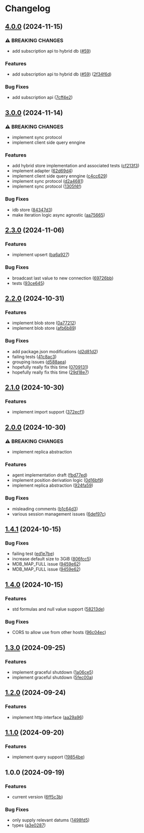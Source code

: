 # Changelog

## [4.0.0](https://github.com/commontoolsinc/synopsys/compare/v3.0.0...v4.0.0) (2024-11-15)


### ⚠ BREAKING CHANGES

* add subscription api to hybrid db ([#59](https://github.com/commontoolsinc/synopsys/issues/59))

### Features

* add subscription api to hybrid db ([#59](https://github.com/commontoolsinc/synopsys/issues/59)) ([2f34f6d](https://github.com/commontoolsinc/synopsys/commit/2f34f6d7b2993ee011f3c196fab38e67e39a396b))


### Bug Fixes

* add subscription api ([7cff4e2](https://github.com/commontoolsinc/synopsys/commit/7cff4e21759ece538bfd1433faf7fcfa5f17b2ae))

## [3.0.0](https://github.com/commontoolsinc/synopsys/compare/v2.3.0...v3.0.0) (2024-11-14)


### ⚠ BREAKING CHANGES

* implement sync protocol
* implement client side query enngine

### Features

* add hybrid store implementation and associated tests ([cf213f3](https://github.com/commontoolsinc/synopsys/commit/cf213f3137a1ed24d336d589b7ad254bb22765df))
* implement adapter ([62d69d4](https://github.com/commontoolsinc/synopsys/commit/62d69d4bc698e581a47458842aa783d50b9083a4))
* implement client side query enngine ([c4cc629](https://github.com/commontoolsinc/synopsys/commit/c4cc62997eeb8c823aa1b234204dddc0414da75e))
* implement sync protocol ([d2a4681](https://github.com/commontoolsinc/synopsys/commit/d2a46815f45eac290298ff3087da667900fd51ce))
* implement sync protocol ([1305f4f](https://github.com/commontoolsinc/synopsys/commit/1305f4fe0504ffad1cf6ba229088fcbbda6c2ff0))


### Bug Fixes

* idb store ([84347d3](https://github.com/commontoolsinc/synopsys/commit/84347d36c6454938a9523b9291425faf407c7693))
* make iteration logic async agnostic ([aa75665](https://github.com/commontoolsinc/synopsys/commit/aa756659e2fc5a846e5efadb98f7daf10dc66bed))

## [2.3.0](https://github.com/commontoolsinc/synopsys/compare/v2.2.0...v2.3.0) (2024-11-06)


### Features

* implement upsert ([ba6a927](https://github.com/commontoolsinc/synopsys/commit/ba6a9274469712a2517a085829bd04c9207fe176))


### Bug Fixes

* broadcast last value to new connection ([69726bb](https://github.com/commontoolsinc/synopsys/commit/69726bbcce7c21ef7612271ae7e2da1d5c181f4a))
* tests ([93ce645](https://github.com/commontoolsinc/synopsys/commit/93ce6459f1c492b63906bbad7915ef21e1a34307))

## [2.2.0](https://github.com/commontoolsinc/synopsys/compare/v2.1.0...v2.2.0) (2024-10-31)


### Features

* implement blob store ([0a77212](https://github.com/commontoolsinc/synopsys/commit/0a77212ed06751102b9e528ff0e2e124c38cc8fb))
* implement blob store ([afb6b89](https://github.com/commontoolsinc/synopsys/commit/afb6b893846188f5c50e64b97e5fdf8530510926))


### Bug Fixes

* add package.json modifications ([d2d81d2](https://github.com/commontoolsinc/synopsys/commit/d2d81d246b22d6097b0c2b2649331d5d747e5660))
* failing tests ([41c8ac3](https://github.com/commontoolsinc/synopsys/commit/41c8ac3f609c92ba70efae423f0abe5196510295))
* grouping issues ([d588aea](https://github.com/commontoolsinc/synopsys/commit/d588aeacb26d617c077ef3cd32a4a5fdb43fdb5a))
* hopefully really fix this time ([0709131](https://github.com/commontoolsinc/synopsys/commit/070913198992466e34c4b018035300996b984a6b))
* hopefully really fix this time ([29d18e7](https://github.com/commontoolsinc/synopsys/commit/29d18e7fa712678d42d8245f507efd4850b22834))

## [2.1.0](https://github.com/commontoolsinc/synopsys/compare/v2.0.0...v2.1.0) (2024-10-30)


### Features

* implement import support ([372ecf1](https://github.com/commontoolsinc/synopsys/commit/372ecf13ebefb03c4b9339d3c53a8c228c9557e3))

## [2.0.0](https://github.com/commontoolsinc/synopsys/compare/v1.4.1...v2.0.0) (2024-10-30)


### ⚠ BREAKING CHANGES

* implement replica abstraction

### Features

* agent implementation draft ([fbd77ed](https://github.com/commontoolsinc/synopsys/commit/fbd77ed679cc52f48622a335432e965e40cf1cf7))
* implement position derivation logic ([0d16bf9](https://github.com/commontoolsinc/synopsys/commit/0d16bf950597255373d505f7c42d655286a6d3b2))
* implement replica abstraction ([924fa59](https://github.com/commontoolsinc/synopsys/commit/924fa59196e8adcd6d5188f72b50c23cbcaecc4d))


### Bug Fixes

* misleading comments ([b1c64d3](https://github.com/commontoolsinc/synopsys/commit/b1c64d3972b2ec1eb222d3d0905272a696377522))
* various session management issues ([6def97c](https://github.com/commontoolsinc/synopsys/commit/6def97c643e0b32b8d2c38c5227e6728741f6b3e))

## [1.4.1](https://github.com/commontoolsinc/synopsys/compare/v1.4.0...v1.4.1) (2024-10-15)


### Bug Fixes

* failing test ([ed1e7be](https://github.com/commontoolsinc/synopsys/commit/ed1e7be5c6a622a0d106fd3c21e02f4d73278fd7))
* increase default size to 3GiB ([806fcc5](https://github.com/commontoolsinc/synopsys/commit/806fcc5320af43571f7fc139aff4356229898861))
* MDB_MAP_FULL issue ([9459e62](https://github.com/commontoolsinc/synopsys/commit/9459e628f6d9bc8767824abf40e783b885d5924f))
* MDB_MAP_FULL issue ([9459e62](https://github.com/commontoolsinc/synopsys/commit/9459e628f6d9bc8767824abf40e783b885d5924f))

## [1.4.0](https://github.com/commontoolsinc/synopsys/compare/v1.3.0...v1.4.0) (2024-10-15)


### Features

* std formulas and null value support ([58213de](https://github.com/commontoolsinc/synopsys/commit/58213de1d769e4e50cd44ee0eca9cecebaac6b40))


### Bug Fixes

* CORS to allow use from other hosts ([96c04ec](https://github.com/commontoolsinc/synopsys/commit/96c04ecadaf3f54dd8b2a73c3f96afeaf05ea0e2))

## [1.3.0](https://github.com/commontoolsinc/synopsys/compare/v1.2.0...v1.3.0) (2024-09-25)


### Features

* implement graceful shutdown ([1a06ce5](https://github.com/commontoolsinc/synopsys/commit/1a06ce53f1c549bb52bca4842254f31a4a68bead))
* implement graceful shutdown ([5fec00a](https://github.com/commontoolsinc/synopsys/commit/5fec00a7f2ba0dfa6ca26dfe57393b155fa9bf5e))

## [1.2.0](https://github.com/Gozala/synopsys/compare/v1.1.0...v1.2.0) (2024-09-24)


### Features

* implement http interface ([aa29a96](https://github.com/Gozala/synopsys/commit/aa29a967db6abbf8ebe5472e0ab068365225c7e7))

## [1.1.0](https://github.com/Gozala/synopsys/compare/v1.0.0...v1.1.0) (2024-09-20)


### Features

* implement query support ([19854be](https://github.com/Gozala/synopsys/commit/19854bec6cb102e7eed0b2cf3319e0ba70aea861))

## 1.0.0 (2024-09-19)


### Features

* current version ([6ff5c3b](https://github.com/Gozala/datura/commit/6ff5c3bc21a92f8898fab52266ecc72c9e311a49))


### Bug Fixes

* only supply relevant datums ([1498fd5](https://github.com/Gozala/datura/commit/1498fd52168d23fa305d989367c4d683d0eda552))
* types ([a3e0287](https://github.com/Gozala/datura/commit/a3e028795ba0a3c24dffe54de822c213af4c44ea))
